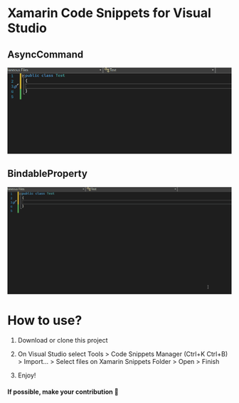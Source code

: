 ﻿# Xamarin Code Snippets for Visual Studio

## AsyncCommand

<img src="https://raw.githubusercontent.com/alexandresanlim/xamarin-code-snippets/main/Demonstration/CSharp/asynCommand.gif" />

## BindableProperty

<img src="https://raw.githubusercontent.com/alexandresanlim/xamarin-code-snippets/main/Demonstration/CSharp/bindableProperty.gif" />

# How to use?

1. Download or clone this project

2. On Visual Studio select Tools > Code Snippets Manager (Ctrl+K Ctrl+B) > Import... > Select files on Xamarin Snippets Folder > Open > Finish

3. Enjoy!

#### If possible, make your contribution 🚀
